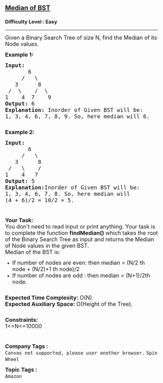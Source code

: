 <h2><a href="https://practice.geeksforgeeks.org/problems/median-of-bst/1">Median of BST</a></h2><h3>Difficulty Level : Easy</h3><hr><div class="problems_problem_content__Xm_eO"><p><span style="font-size: 18px;">Given a Binary Search Tree of size N, find the Median of its Node values.</span></p>
<p><span style="font-size: 18px;"><strong>Example 1:</strong></span></p>
<pre><span style="font-size: 18px;"><strong>Input:
</strong>&nbsp; &nbsp; &nbsp; &nbsp;6
&nbsp; &nbsp; &nbsp;/&nbsp; &nbsp;\
&nbsp; &nbsp;3&nbsp; &nbsp; &nbsp; 8&nbsp; &nbsp;
&nbsp;/&nbsp; \&nbsp; &nbsp; /&nbsp; \
1&nbsp; &nbsp; 4&nbsp; 7&nbsp;   9<strong>
Output: </strong>6
<strong>Explanation: </strong>Inorder of Given BST will be:
1, 3, 4, 6, 7, 8, 9. So, here median will 6.</span>
</pre>
<p><br><span style="font-size: 18px;"><strong>Example 2:</strong></span></p>
<pre><span style="font-size: 18px;"><strong>Input:
</strong>&nbsp; &nbsp; &nbsp; &nbsp;6
&nbsp; &nbsp; &nbsp;/&nbsp; &nbsp;\
&nbsp; &nbsp;3&nbsp; &nbsp; &nbsp; 8&nbsp; &nbsp;
&nbsp;/&nbsp; &nbsp;\&nbsp; &nbsp; /&nbsp; &nbsp;
1&nbsp; &nbsp; 4&nbsp;  7&nbsp; &nbsp;</span><span style="font-size: 18px;"><strong>
Output: </strong>5<strong>
Explanation:</strong>Inorder of Given BST will be:
1, 3, 4, 6, 7, 8. So, here median will
(4 + 6)/2 = 10/2 = 5.</span></pre>
<p>&nbsp;</p>
<p><span style="font-size: 18px;"><strong>Your Task:</strong><br>You don't need to read input or print anything. Your task is to complete the function&nbsp;<strong>findMedian()</strong>&nbsp;which takes the root of the Binary Search Tree as input&nbsp;and returns the Median of Node values in the given BST.<br>Median of the BST is:</span></p>
<ul>
<li><span style="font-size: 18px;">If number&nbsp;of nodes are even: then median = (N/2 th node + (N/2)+1 th node)/2</span></li>
<li><span style="font-size: 18px;">If number&nbsp;of nodes are odd : then median = (N+1)/2th node.</span></li>
</ul>
<p><br><span style="font-size: 18px;"><strong>Expected Time Complexity:&nbsp;</strong>O(N).<br><strong>Expected Auxiliary Space:&nbsp;</strong>O(Height of the Tree).</span></p>
<p><br><span style="font-size: 18px;"><strong>Constraints:</strong><br>1&lt;=N&lt;=10000</span></p>
<p>&nbsp;</p></div><p><span style=font-size:18px><strong>Company Tags : </strong><br><code>Canvas not supported, please user another browser.</code>&nbsp;<code>Spin Wheel</code>&nbsp;<br><p><span style=font-size:18px><strong>Topic Tags : </strong><br><code>Amazon</code>&nbsp;
